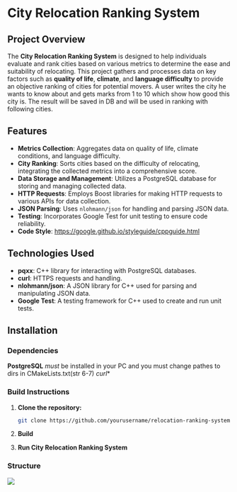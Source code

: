 # City Relocation Ranking System

## Project Overview

The **City Relocation Ranking System** is designed to help individuals evaluate and rank cities based on various metrics to determine the ease and suitability of relocating. This project gathers and processes data on key factors such as **quality of life**, **climate**, and **language difficulty** to provide an objective ranking of cities for potential movers.
A user writes the city he wants to know about and gets marks from 1 to 10 which show how good this city is. The result will be saved in DB and will be used in ranking with following cities. 
## Features

- **Metrics Collection**: Aggregates data on quality of life, climate conditions, and language difficulty.
- **City Ranking**: Sorts cities based on the difficulty of relocating, integrating the collected metrics into a comprehensive score.
- **Data Storage and Management**: Utilizes a PostgreSQL database for storing and managing collected data.
- **HTTP Requests**: Employs Boost libraries for making HTTP requests to various APIs for data collection.
- **JSON Parsing**: Uses `nlohmann/json` for handling and parsing JSON data.
- **Testing**: Incorporates Google Test for unit testing to ensure code reliability.
- **Code Style**: https://google.github.io/styleguide/cppguide.html

## Technologies Used

- **pqxx**: C++ library for interacting with PostgreSQL databases.
- **curl**: HTTPS requests and handling.
- **nlohmann/json**: A JSON library for C++ used for parsing and manipulating JSON data.
- **Google Test**: A testing framework for C++ used to create and run unit tests.

## Installation

### Dependencies

**PostgreSQL** *must* be installed in your PC and you must change pathes to dirs in CMakeLists.txt(str 6-7)
*curl**

### Build Instructions

1. **Clone the repository:**

   ```bash
   git clone https://github.com/yourusername/relocation-ranking-system.git
2. **Build**
3. **Run City Relocation Ranking System**

### Structure
<img src="img/UML_3.png">
